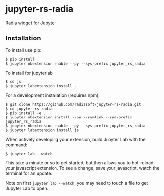 jupyter-rs-radia
===============================

Radia widget for Jupyter

Installation
------------

To install use pip:

    $ pip install .
    $ jupyter nbextension enable --py --sys-prefix jupyter_rs_radia

To install for jupyterlab

    $ cd js
    $ jupyter labextension install .

For a development installation (requires npm),

    $ git clone https://github.com/radiasoft/jupyter-rs-radia.git
    $ cd jupyter-rs-radia
    $ pip install -e .
    $ jupyter nbextension install --py --symlink --sys-prefix jupyter_rs_radia
    $ jupyter nbextension enable --py --sys-prefix jupyter_rs_radia
    $ jupyter labextension install js

When actively developing your extension, build Jupyter Lab with the command:

    $ jupyter lab --watch

This take a minute or so to get started, but then allows you to hot-reload your javascript extension.
To see a change, save your javascript, watch the terminal for an update.

Note on first `jupyter lab --watch`, you may need to touch a file to get Jupyter Lab to open.
